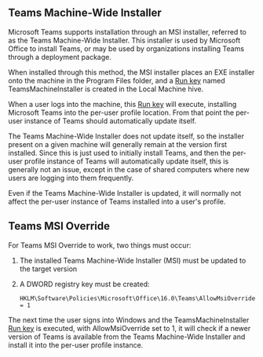 ## Teams Machine-Wide Installer
Microsoft Teams supports installation through an MSI installer, referred to as the Teams Machine-Wide Installer. This installer is used by Microsoft Office to install Teams, or may be used by organizations installing Teams through a deployment package.

When installed through this method, the MSI installer places an EXE installer onto the machine in the Program Files folder, and a [Run key](https://docs.microsoft.com/en-us/windows/win32/setupapi/run-and-runonce-registry-keys) named TeamsMachineInstaller is created in the Local Machine hive.

When a user logs into the machine, this [Run key](https://docs.microsoft.com/en-us/windows/win32/setupapi/run-and-runonce-registry-keys) will execute, installing Microsoft Teams into the per-user profile location. From that point the per-user instance of Teams should automatically update itself.

The Teams Machine-Wide Installer does not update itself, so the installer present on a given machine will generally remain at the version first installed. 
Since this is just used to initially install Teams, and then the per-user profile instance of Teams will automatically update itself, this is generally not an issue, except in the case of shared computers where new users are logging into them frequently.

Even if the Teams Machine-Wide Installer is updated, it will normally not affect the per-user instance of Teams installed into a user's profile.

## Teams MSI Override

For Teams MSI Override to work, two things must occur:
1) The installed Teams Machine-Wide Installer (MSI) must be updated to the target version
2) A DWORD registry key must be created:

   ```HKLM\Software\Policies\Microsoft\Office\16.0\Teams\AllowMsiOverride = 1```

The next time the user signs into Windows and the TeamsMachineInstaller [Run key](https://docs.microsoft.com/en-us/windows/win32/setupapi/run-and-runonce-registry-keys) is executed, with AllowMsiOverride set to 1, it will check if a newer version of Teams is available from the Teams Machine-Wide Installer and install it into the per-user profile instance.